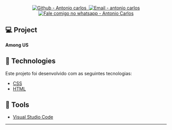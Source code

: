 <p align="center">

  <a href="https://github.com/antoniocarlos2003" target="_blank" >
    <img alt="Github - Antonio carlos" src="https://img.shields.io/badge/Github--%23F8952D?style=social&logo=github">
  </a>
  <a href="https://www.linkedin.com/in/antonio-carlos-5a58731ba/" target="_blank" >
    <img alt="" src="https://img.shields.io/badge/Linkedin--%23F8952D?style=social&logo=linkedin">
  </a>
  <a href="mailto:antoniocarlos9105@hotmail.com" target="_blank" >
    <img alt="Email - antonio carlos" src="https://img.shields.io/badge/Email--%23F8952D?style=social&logo=gmail">
  </a>
  <a href="https://api.whatsapp.com/send?phone=5519999281186" target="_blank" >
    <img alt="Fale comigo no whatsapp - Antonio Carlos" src="https://img.shields.io/badge/Whatsapp--%23F8952D?style=social&logo=whatsapp">
  </a>
</p>


## 💻 Project
**Among US** 

## :rocket: Technologies
Este projeto foi desenvolvido com as seguintes tecnologias:

- [CSS](https://github.com/Microsoft/TypeScript)
- [HTML](https://github.com/expressjs/express)


## :hammer: Tools
- [Visual Studio Code](https://code.visualstudio.com)



---


